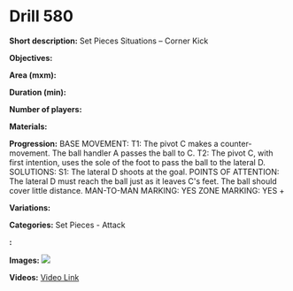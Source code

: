 # Drill 580

**Short description:**
Set Pieces Situations – Corner Kick

**Objectives:**


**Area (mxm):**


**Duration (min):**


**Number of players:**


**Materials:**


**Progression:**
BASE MOVEMENT: T1: The pivot C makes a counter-movement. The ball handler A passes the ball to C. T2: The pivot C, with first intention, uses the sole of the foot to pass the ball to the lateral D. SOLUTIONS: S1: The lateral D shoots at the goal. POINTS OF ATTENTION: The lateral D must reach the ball just as it leaves C's feet. The ball should cover little distance. MAN-TO-MAN MARKING: YES ZONE MARKING: YES +

**Variations:**


**Categories:**
Set Pieces - Attack

**:**


**Images:**
![](https://www.coachingfutsal.com/\images\5fd47aa3236aac298bd4a66c7d9ddd6902e39761de1ae314fd81d755a7887943794963aa43abd19ce0f6bdc0fe99c3b0f57c25b608e0f590bcdbd7e8eaaaf5564e70ba5506a52.jpg)

**Videos:**
[Video Link](https://www.youtube.com/embed/XJZ8prqdy34)

